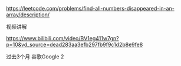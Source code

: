 https://leetcode.com/problems/find-all-numbers-disappeared-in-an-array/description/

视频讲解

https://www.bilibili.com/video/BV1eg411w7gn?p=10&vd_source=dead283aa3efb297fb9f9c1d2b8e9fe8

过去3个月
谷歌Google
2
